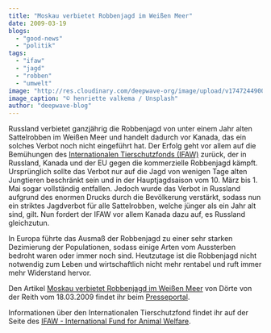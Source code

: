```yaml
---
title: "Moskau verbietet Robbenjagd im Weißen Meer"
date: 2009-03-19
blogs: 
  - "good-news"
  - "politik"
tags: 
  - "ifaw"
  - "jagd"
  - "robben"
  - "umwelt"
image: "http://res.cloudinary.com/deepwave-org/image/upload/v1747244900/deepwave.org/henriette-valkema-i9rzTO_qxfk-unsplash-scaled.jpg"
image_caption: "© henriette valkema / Unsplash"
author: "deepwave-blog"
---
```


Russland verbietet ganzjährig die Robbenjagd von unter einem Jahr alten Sattelrobben im Weißen Meer und handelt dadurch vor Kanada, das ein solches Verbot noch nicht eingeführt hat. Der Erfolg geht vor allem auf die Bemühungen des [Internationalen Tierschutzfonds (IFAW)](https://www.ifaw.org/de) zurück, der in Russland, Kanada und der EU gegen die kommerzielle Robbenjagd kämpft. Ursprünglich sollte das Verbot nur auf die Jagd von wenigen Tage alten Jungtieren beschränkt sein und in der Hauptjagdsaison vom 10. März bis 1. Mai sogar vollständig entfallen. Jedoch wurde das Verbot in Russland aufgrund des enormen Drucks durch die Bevölkerung verstärkt, sodass nun ein striktes Jagdverbot für alle Sattelrobben, welche jünger als ein Jahr alt sind, gilt. Nun fordert der IFAW vor allem Kanada dazu auf, es Russland gleichzutun.

In Europa führte das Ausmaß der Robbenjagd zu einer sehr starken Dezimierung der Populationen, sodass einige Arten vom Aussterben bedroht waren oder immer noch sind. Heutzutage ist die Robbenjagd nicht notwendig zum Leben und wirtschaftlich nicht mehr rentabel und ruft immer mehr Widerstand hervor.

Den Artikel [Moskau verbietet Robbenjagd im Weißen Meer](https://www.presseportal.de/pm/15641/1372199) von Dörte von der Reith vom 18.03.2009 findet ihr beim [Presseportal](https://www.presseportal.de/).

Informationen über den Internationalen Tierschutzfond findet ihr auf der Seite des [IFAW - International Fund for Animal Welfare](https://www.ifaw.org/de).
